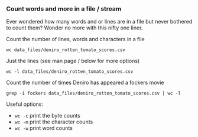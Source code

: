 ### Count words and more in a file / stream

Ever wondered how many words and or lines are in a file but never bothered to count them? Wonder no more with this nifty one liner.

Count the number of lines, words and characters in a file
```
wc data_files/deniro_rotten_tomato_scores.csv
```

Just the lines (see man page / below for more options)
```
wc -l data_files/deniro_rotten_tomato_scores.csv
```

Count the number of times Deniro has appeared a fockers movie
```
grep -i fockers data_files/deniro_rotten_tomato_scores.csv | wc -l
```

Useful options:
+ `wc -c` print the byte counts
+ `wc -m` print the character counts
+ `wc -w` print word counts
